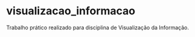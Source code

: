 # visualizacao_informacao
Trabalho prático realizado para disciplina de Visualização da Informação. 
